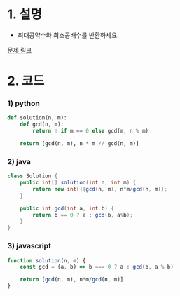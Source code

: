 # 1. 설명
- 최대공약수와 최소공배수를 반환하세요.

[문제 링크](https://programmers.co.kr/learn/courses/30/lessons/12940)

# 2. 코드
### 1) python
```python
def solution(n, m):
    def gcd(n, m):
        return n if m == 0 else gcd(m, n % m)

    return [gcd(n, m), n * m // gcd(n, m)]
```

### 2) java
```java
class Solution {
    public int[] solution(int n, int m) {
        return new int[]{gcd(n, m), n*m/gcd(n, m)};
    }

    public int gcd(int a, int b) {
        return b == 0 ? a : gcd(b, a%b);
    }
}
```

### 3) javascript
```js
function solution(n, m) {
    const gcd = (a, b) => b === 0 ? a : gcd(b, a % b)

    return [gcd(n, m), n*m/gcd(n, m)]
}
```